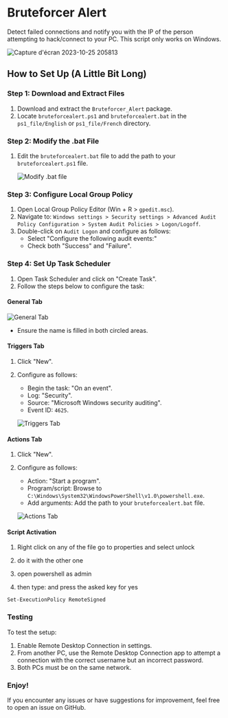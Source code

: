 # Bruteforcer Alert

Detect failed connections and notify you with the IP of the person attempting to hack/connect to your PC. This script only works on Windows.

![Capture d'écran 2023-10-25 205813](https://github.com/Yudaol/Bruteforcer_Alert/assets/92973701/3e607aa6-547b-4b40-9066-1641330c7e6b)

## How to Set Up (A Little Bit Long)

### Step 1: Download and Extract Files

1. Download and extract the `Bruteforcer_Alert` package.
2. Locate `bruteforcealert.ps1` and `bruteforcealert.bat` in the `ps1_file/English` or `ps1_file/French` directory.

### Step 2: Modify the .bat File

1. Edit the `bruteforcealert.bat` file to add the path to your `bruteforcealert.ps1` file.
   
   ![Modify .bat file](https://github.com/Yudaol/Bruteforcer_Alert/assets/92973701/af9555da-e4f2-49fb-b71e-4dd9ba65c87c)

### Step 3: Configure Local Group Policy

1. Open Local Group Policy Editor (Win + R > `gpedit.msc`).
2. Navigate to: `Windows settings > Security settings > Advanced Audit Policy Configuration > System Audit Policies > Logon/Logoff`.
3. Double-click on `Audit Logon` and configure as follows:
    - Select "Configure the following audit events:"
    - Check both "Success" and "Failure".

### Step 4: Set Up Task Scheduler

1. Open Task Scheduler and click on "Create Task".
2. Follow the steps below to configure the task:

#### General Tab

![General Tab](https://github.com/Yudaol/Bruteforcer_Alert/assets/92973701/7580eb5d-8c6d-4fde-ab41-66a37fad0824)
- Ensure the name is filled in both circled areas.

#### Triggers Tab

1. Click "New".
2. Configure as follows:
    - Begin the task: "On an event".
    - Log: "Security".
    - Source: "Microsoft Windows security auditing".
    - Event ID: `4625`.

   ![Triggers Tab](https://github.com/Yudaol/Bruteforcer_Alert/assets/92973701/b9d15676-7fb1-4cb3-8952-1be568cb1c21)

#### Actions Tab

1. Click "New".
2. Configure as follows:
    - Action: "Start a program".
    - Program/script: Browse to `C:\Windows\System32\WindowsPowerShell\v1.0\powershell.exe`.
    - Add arguments: Add the path to your `bruteforcealert.bat` file.

   ![Actions Tab](https://github.com/Yudaol/Bruteforcer_Alert/assets/92973701/d1403dbe-8b8d-43f3-adad-cb19d43ce1bf)

#### Script Activation

1. Right click on any of the file go to properties and select unlock
   
2. do it with the other one

3. open powershell as admin

4. then type:       and press the asked key for yes
```
Set-ExecutionPolicy RemoteSigned
```


### Testing

To test the setup:
1. Enable Remote Desktop Connection in settings.
2. From another PC, use the Remote Desktop Connection app to attempt a connection with the correct username but an incorrect password.
3. Both PCs must be on the same network.

### Enjoy!

If you encounter any issues or have suggestions for improvement, feel free to open an issue on GitHub.
